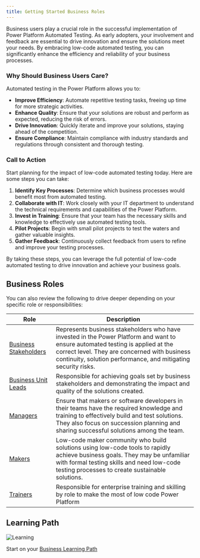 ```yaml
---
title: Getting Started Business Roles
---
```


Business users play a crucial role in the successful implementation of Power Platform Automated Testing. As early adopters, your involvement and feedback are essential to drive innovation and ensure the solutions meet your needs. By embracing low-code automated testing, you can significantly enhance the efficiency and reliability of your business processes.

### Why Should Business Users Care?

Automated testing in the Power Platform allows you to:
- **Improve Efficiency**: Automate repetitive testing tasks, freeing up time for more strategic activities.
- **Enhance Quality**: Ensure that your solutions are robust and perform as expected, reducing the risk of errors.
- **Drive Innovation**: Quickly iterate and improve your solutions, staying ahead of the competition.
- **Ensure Compliance**: Maintain compliance with industry standards and regulations through consistent and thorough testing.

### Call to Action

Start planning for the impact of low-code automated testing today. Here are some steps you can take:
1. **Identify Key Processes**: Determine which business processes would benefit most from automated testing.
2. **Collaborate with IT**: Work closely with your IT department to understand the technical requirements and capabilities of the Power Platform.
3. **Invest in Training**: Ensure that your team has the necessary skills and knowledge to effectively use automated testing tools.
4. **Pilot Projects**: Begin with small pilot projects to test the waters and gather valuable insights.
5. **Gather Feedback**: Continuously collect feedback from users to refine and improve your testing processes.

By taking these steps, you can leverage the full potential of low-code automated testing to drive innovation and achieve your business goals.

## Business Roles

You can also review the following to drive deeper depending on your specific role or responsibilities:

| Role | Description |
|------|-------------|
| [Business Stakeholders](../roles-and-responsibilities/business-stakeholders.md) | Represents business stakeholders who have invested in the Power Platform and want to ensure automated testing is applied at the correct level. They are concerned with business continuity, solution performance, and mitigating security risks. |
| [Business Unit Leads](../roles-and-responsibilities/business-unit-leads.md) | Responsible for achieving goals set by business stakeholders and demonstrating the impact and quality of the solutions created. | 
| [Managers](/PowerApps-TestEngine/roles-and-responsibilities/managers) | Ensure that makers or software developers in their teams have the required knowledge and training to effectively build and test solutions. They also focus on succession planning and sharing successful solutions among the team. | 
| [Makers](../roles-and-responsibilities/makers.md) | Low-code maker community who build solutions using low-code tools to rapidly achieve business goals. They may be unfamiliar with formal testing skills and need low-code testing processes to create sustainable solutions. |
| [Trainers](../roles-and-responsibilities/trainers.md) | Responsible for enterprise training and skilling by role to make the most of low code Power Platform |

## Learning Path

![Learning](/PowerApps-TestEngine/learning/media/learning-module.png)

Start on your [Business Learning Path](../learning/business-path)